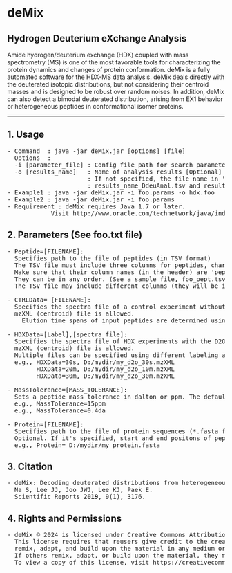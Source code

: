 # deMix
## Hydrogen Deuterium eXchange Analysis 
Amide hydrogen/deuterium exchange (HDX) coupled with mass spectrometry (MS) is one of the most favorable tools for characterizing the protein dynamics and changes of protein conformation.
deMix is a fully automated software for the HDX-MS data analysis. deMix deals directly with the deuterated isotopic distributions, but not considering their centroid masses and is designed to be robust over random noises. 
In addition, deMix can also detect a bimodal deuterated distribution, arising from EX1 behavior or heterogeneous peptides in conformational isomer proteins.
<hr>


## 1. Usage
<pre>
- Command  : java -jar deMix.jar [options] [file]
  Options  :
  -i [parameter_file] : Config file path for search parameters [Required]
  -o [results_name]   : Name of analysis results [Optional]
                      : If not specified, the file name in 'Peptide=' parameter is used as the results_name.
                      : results_name_DdeuAnal.tsv and results_name_HDXProfile.tsv are generated.
- Example1 : java -jar deMix.jar -i foo.params -o hdx.foo
- Example2 : java -jar deMix.jar -i foo.params
- Requirement : deMix requires Java 1.7 or later. 
	        Visit http://www.oracle.com/technetwork/java/index.html 
</pre>
## 2. Parameters (See foo.txt file)
<pre>
- Peptide=[FILENAME]: 
  Specifies path to the file of peptides (in TSV format)
  The TSV file must include three columns for peptides, charge states, mz values.  
  Make sure that their column names (in the header) are 'peptide', 'charge', 'mz'. 
  They can be in any order. (See a sample file, foo_pept.tsv in the testdata directory, from https://prix.hanyang.ac.kr/download/deMixTestSample.zip)
  The TSV file may include different columns (they will be ignored).

- CTRLData= [FILENAME]: 
  Specifies the spectra file of a control experiment without HDX
  mzXML (centroid) file is allowed. 
	Elution time spans of input peptides are determined using this file.

- HDXData=[Label],[spectra file]: 
  Specifies the spectra file of HDX experiments with the D2O labeling
  mzXML (centroid) file is allowed. 
  Multiple files can be specified using different labeling as below.
  e.g., HDXData=30s, D:/mydir/my_d2o_30s.mzXML
        HDXData=20m, D:/mydir/my_d2o_10m.mzXML
        HDXData=30m, D:/mydir/my_d2o_30m.mzXML

- MassTolerance=[MASS_TOLERANCE]: 
  Sets a peptide mass tolerance in dalton or ppm. The default value is 10ppm.
  e.g., MassTolerance=15ppm
  e.g., MassTolerance=0.4da

- Protein=[FILENAME]: 
  Specifies path to the file of protein sequences (*.fasta format)
  Optional. If it's specified, start and end positons of peptides will be reported.
  e.g., Protein= D:/mydir/my_protein.fasta
</pre>
## 3. Citation
<pre>
- deMix: Decoding deuterated distributions from heterogeneous protein states via HDX-MS.
  Na S, Lee JJ, Joo JWJ, Lee KJ, Paek E. 
  Scientific Reports <b>2019</b>, 9(1), 3176.
</pre>
## 4. Rights and Permissions
<pre>
- deMix © 2024 is licensed under Creative Commons Attribution-ShareAlike 4.0 International.
  This license requires that reusers give credit to the creator. It allows reusers to distribute, 
  remix, adapt, and build upon the material in any medium or format, even for commercial purposes. 
  If others remix, adapt, or build upon the material, they must license the modified material under identical terms.
  To view a copy of this license, visit https://creativecommons.org/licenses/by-sa/4.0/
</pre>

